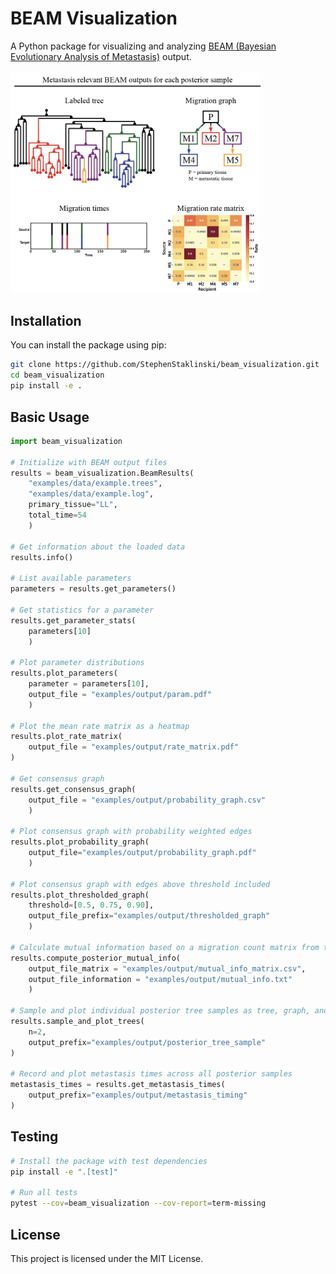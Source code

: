 # BEAM Visualization

A Python package for visualizing and analyzing [BEAM (Bayesian Evolutionary Analysis of Metastasis)](https://github.com/StephenStaklinski/beam) output.

<div style="text-align: left;">
  <img src="beam_visualization.png" alt="beam_visualization example outputs" width="400"/>
</div>

## Installation

You can install the package using pip:

```bash
git clone https://github.com/StephenStaklinski/beam_visualization.git
cd beam_visualization
pip install -e .
```


## Basic Usage

```python
import beam_visualization

# Initialize with BEAM output files
results = beam_visualization.BeamResults(
    "examples/data/example.trees", 
    "examples/data/example.log", 
    primary_tissue="LL",
    total_time=54
    )

# Get information about the loaded data
results.info()

# List available parameters
parameters = results.get_parameters()

# Get statistics for a parameter
results.get_parameter_stats(
    parameters[10]
    )

# Plot parameter distributions
results.plot_parameters(
    parameter = parameters[10], 
    output_file = "examples/output/param.pdf"
    )

# Plot the mean rate matrix as a heatmap
results.plot_rate_matrix(
    output_file = "examples/output/rate_matrix.pdf"
)

# Get consensus graph
results.get_consensus_graph(
    output_file = "examples/output/probability_graph.csv"
    )

# Plot consensus graph with probability weighted edges
results.plot_probability_graph(
    output_file="examples/output/probability_graph.pdf"
    )

# Plot consensus graph with edges above threshold included
results.plot_thresholded_graph(
    threshold=[0.5, 0.75, 0.90], 
    output_file_prefix="examples/output/thresholded_graph"
    )

# Calculate mutual information based on a migration count matrix from traversing the posterior trees
results.compute_posterior_mutual_info(
    output_file_matrix = "examples/output/mutual_info_matrix.csv", 
    output_file_information = "examples/output/mutual_info.txt"
    )

# Sample and plot individual posterior tree samples as tree, graph, and timing plots
results.sample_and_plot_trees(
    n=2,
    output_prefix="examples/output/posterior_tree_sample"
)

# Record and plot metastasis times across all posterior samples
metastasis_times = results.get_metastasis_times(
    output_prefix="examples/output/metastasis_timing"
)
```

## Testing

```bash
# Install the package with test dependencies
pip install -e ".[test]"

# Run all tests
pytest --cov=beam_visualization --cov-report=term-missing
```

## License

This project is licensed under the MIT License.

